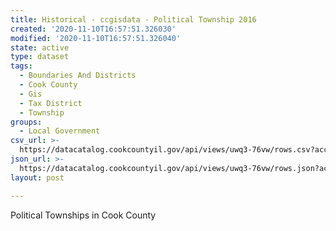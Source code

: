 ```yaml
---
title: Historical - ccgisdata - Political Township 2016
created: '2020-11-10T16:57:51.326030'
modified: '2020-11-10T16:57:51.326040'
state: active
type: dataset
tags:
  - Boundaries And Districts
  - Cook County
  - Gis
  - Tax District
  - Township
groups:
  - Local Government
csv_url: >-
  https://datacatalog.cookcountyil.gov/api/views/uwq3-76vw/rows.csv?accessType=DOWNLOAD
json_url: >-
  https://datacatalog.cookcountyil.gov/api/views/uwq3-76vw/rows.json?accessType=DOWNLOAD
layout: post

---
```

Political Townships in Cook County
